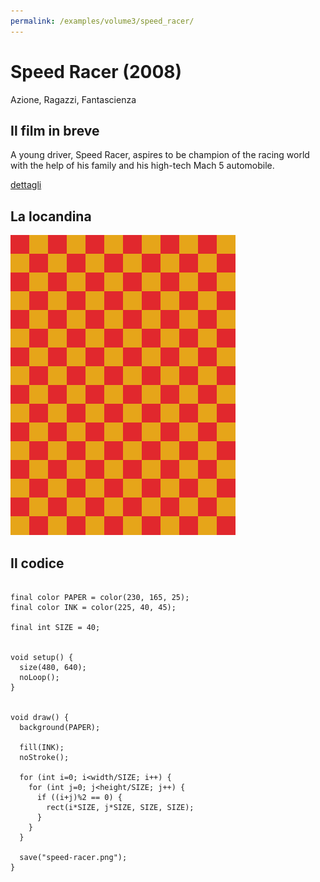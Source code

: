 ```yaml
---
permalink: /examples/volume3/speed_racer/
---
```

# Speed Racer (2008)

Azione, Ragazzi, Fantascienza

## Il film in breve
A young driver, Speed Racer, aspires to be champion of the racing world with the help of his family and his high-tech Mach 5 automobile.

[dettagli](https://www.imdb.com/title/tt0811080/)

## La locandina
<img src="speed-racer.png"  width="360px" title="Speed Racer">


## Il codice
```processing

final color PAPER = color(230, 165, 25);
final color INK = color(225, 40, 45);

final int SIZE = 40;


void setup() {
  size(480, 640);
  noLoop();
}


void draw() {
  background(PAPER);
  
  fill(INK);
  noStroke();
  
  for (int i=0; i<width/SIZE; i++) {
    for (int j=0; j<height/SIZE; j++) {
      if ((i+j)%2 == 0) {
        rect(i*SIZE, j*SIZE, SIZE, SIZE);
      }
    }
  }
  
  save("speed-racer.png");
}
```
